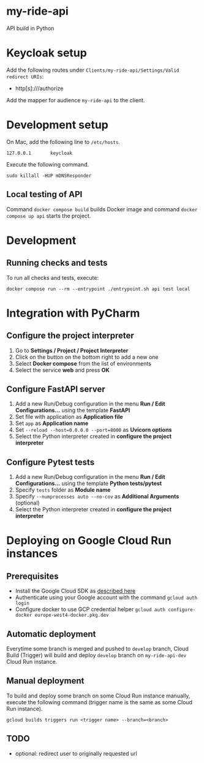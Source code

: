 # my-ride-api
API build in Python


# Keycloak setup
Add the following routes under `Clients/my-ride-api/Settings/Valid redirect URIs`:
- http[s]://<API URL>/authorize

Add the mapper for audience `my-ride-api` to the client.


# Development setup

On Mac, add the following line to `/etc/hosts`.
```shell
127.0.0.1       keycloak
```

Execute the following command.
```shell
sudo killall -HUP mDNSResponder
```

## Local testing of API
Command `docker compose build` builds Docker image and command `docker compose up api` starts the project.


# Development

## Running checks and tests

To run all checks and tests, execute:

```shell
docker compose run --rm --entrypoint ./entrypoint.sh api test local
```


# Integration with PyCharm

## Configure the project interpreter

1. Go to **Settings / Project / Project Interpreter**
2. Click on the button on the bottom right to add a new one
3. Select **Docker compose** from the list of environments
4. Select the service **web** and press **OK**

## Configure FastAPI server

1. Add a new Run/Debug configuration in the menu **Run / Edit Configurations...**
using the template **FastAPI**
2. Set file with application as **Application file**
3. Set `app` as **Application name**
4. Set `--reload --host=0.0.0.0 --port=8000` as **Uvicorn options**
5. Select the Python interpreter created in **configure the project interpreter**

## Configure Pytest tests

1. Add a new Run/Debug configuration in the menu **Run / Edit Configurations...**
using the template **Python tests/pytest**
2. Specify `tests` folder as **Module name**
3. Specify `--numprocesses auto --no-cov` as **Additional Arguments** (optional)
4. Select the Python interpreter created in **configure the project interpreter**


# Deploying on Google Cloud Run instances

## Prerequisites

- Install the Google Cloud SDK as [described here](https://cloud.google.com/sdk/docs/downloads-interactive)
- Authenticate using your Google account with the command `gcloud auth login`
- Configure docker to use GCP credential helper `gcloud auth configure-docker europe-west4-docker.pkg.dev`


## Automatic deployment

Everytime some branch is merged and pushed to `develop` branch, Cloud Build (Trigger) will build and deploy `develop` 
branch on `my-ride-api-dev` Cloud Run instance.


## Manual deployment

To build and deploy some branch on some Cloud Run instance manually, execute the following command (trigger name is
the same as some Cloud Run instance).
```shell
gcloud builds triggers run <trigger name> --branch=<branch>
```


## TODO
- optional: redirect user to originally requested url
